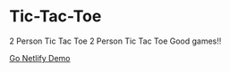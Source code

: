 # Tic-Tac-Toe
2 Person Tic Tac Toe
2 Person Tic Tac Toe 
Good games!!


[Go Netlify Demo](https://tictactoe-emirhanyagci.netlify.app/)
